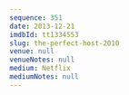 ```yaml
---
sequence: 351
date: 2013-12-21
imdbId: tt1334553
slug: the-perfect-host-2010
venue: null
venueNotes: null
medium: Netflix
mediumNotes: null
---
```

